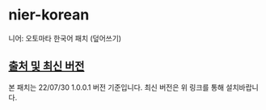 # nier-korean
니어: 오토마타 한국어 패치 (덮어쓰기)

## [출처 및 최신 버전](https://blog.naver.com/aiden1212356/222834163725)
본 패치는 22/07/30 1.0.0.1 버전 기준입니다. 최신 버전은 위 링크를 통해 설치바랍니다.
